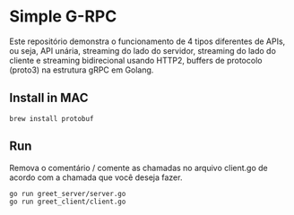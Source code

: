 # Simple G-RPC

Este repositório demonstra o funcionamento de 4 tipos diferentes de APIs, ou seja, API unária, streaming do lado do servidor, streaming do lado do cliente e streaming bidirecional usando HTTP2, buffers de protocolo (proto3) na estrutura gRPC em Golang.

## Install in MAC
```brew install protobuf```

## Run

Remova o comentário / comente as chamadas no arquivo client.go de acordo com a chamada que você deseja fazer.  

```go run greet_server/server.go```  
```go run greet_client/client.go```